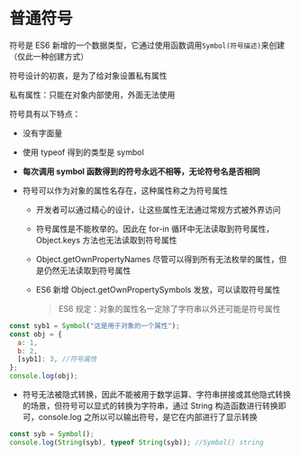 # 普通符号

符号是 ES6 新增的一个数据类型，它通过使用函数调用`Symbol(符号描述)`来创建（仅此一种创建方式）

符号设计的初衷，是为了给对象设置私有属性

私有属性：只能在对象内部使用，外面无法使用

符号具有以下特点：

- 没有字面量
- 使用 typeof 得到的类型是 symbol
- **每次调用 symbol 函数得到的符号永远不相等，无论符号名是否相同**
- 符号可以作为对象的属性名存在，这种属性称之为符号属性

  - 开发者可以通过精心的设计，让这些属性无法通过常规方式被外界访问
  - 符号属性是不能枚举的。因此在 for-in 循环中无法读取到符号属性，Object.keys 方法也无法读取到符号属性
  - Object.getOwnPropertyNames 尽管可以得到所有无法枚举的属性，但是仍然无法读取到符号属性
  - ES6 新增 Object.getOwnPropertySymbols 发放，可以读取符号属性

    > ES6 规定：对象的属性名一定除了字符串以外还可能是符号属性

```js
const syb1 = Symbol("这是用于对象的一个属性");
const obj = {
  a: 1,
  b: 2,
  [syb1]: 3, //符号属性
};
console.log(obj);
```

- 符号无法被隐式转换，因此不能被用于数学运算、字符串拼接或其他隐式转换的场景，但符号可以显式的转换为字符串，通过 String 构造函数进行转换即可，console.log 之所以可以输出符号，是它在内部进行了显示转换

```js
const syb = Symbol();
console.log(String(syb), typeof String(syb)); //Symbol() string
```

